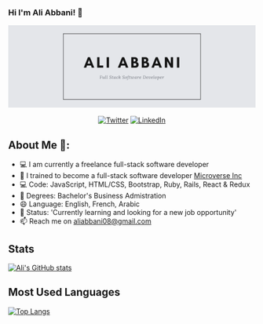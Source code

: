 ### Hi I'm Ali Abbani! 👋

<p align="center">
   <img widht="auto" height="auto" src="images/ali-abbani.png">
</p>

<p align="center">
  <a href="https://twitter.com/aliabbani" target="_blank"><img src="https://img.shields.io/badge/Twitter-1DA1F2.svg?&style=for-the-badge&logo=twitter&logoColor=white" alt="Twitter"></a>
   <a href="https://www.linkedin.com/in/ali-abbani-8b6246150" target="_blank"><img src="https://img.shields.io/badge/LinkedIn-%230077B5.svg?&style=for-the-badge&logo=linkedin&logoColor=white" alt="LinkedIn"></a>
</p>

## About Me 👋:

- 💻 I am currently a freelance full-stack software developer
- 🔭 I trained to become a full-stack software developer <a href="https://www.microverse.org/">Microverse Inc</a>
- 💻 Code: JavaScript, HTML/CSS, Bootstrap, Ruby, Rails, React & Redux
- 👯 Degrees: Bachelor's Business Admistration
- 😄 Language: English, French, Arabic
- 🌱 Status: 'Currently learning and looking for a new job opportunity'
- 📫 Reach me on aliabbani08@gmail.com



## Stats
[![Ali's GitHub stats](https://github-readme-stats.vercel.app/api?username=aliabbani&theme=tokyonight&show_icons=true)](https://github.com/anuraghazra/github-readme-stats)

## Most Used Languages
[![Top Langs](https://github-readme-stats.vercel.app/api/top-langs/?username=aliabbani&layout=compact&theme=tokyonight)](https://github.com/anuraghazra/github-readme-stats)



